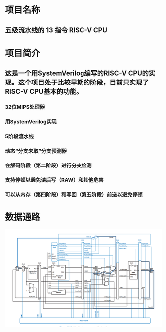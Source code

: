 # 项目名称
## 五级流水线的 13 指令 RISC-V CPU
# 项目简介
## 这是一个用SystemVerilog编写的RISC-V CPU的实现。这个项目处于比较早期的阶段，目前只实现了RISC-V CPU基本的功能。

### 32位MIPS处理器
### 用SystemVerilog实现
### 5阶段流水线
### 动态“分支未取”分支预测器
### 在解码阶段（第二阶段）进行分支检测
### 支持停顿以避免读后写（RAW）和其他危害
### 可以从内存（第四阶段）和写回（第五阶段）前送以避免停顿
# 数据通路
![This is an image](image.png)
